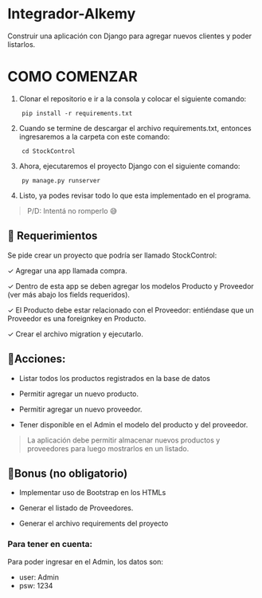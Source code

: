 # Integrador-Alkemy

Construir una aplicación con Django para agregar nuevos clientes y poder listarlos.

# COMO COMENZAR
1. Clonar el repositorio e ir a la consola y colocar el siguiente comando:

```
    pip install -r requirements.txt
```

2. Cuando se termine de descargar el archivo requirements.txt, entonces ingresaremos a la carpeta con este comando:

```
    cd StockControl
```

3. Ahora, ejecutaremos el proyecto Django con el siguiente comando:

```
    py manage.py runserver
```

4. Listo, ya podes revisar todo lo que esta implementado en el programa.
> P/D: Intentá no romperlo 😅

## 📝 Requerimientos

Se pide crear un proyecto que podría ser llamado StockControl:

✓ Agregar una app llamada compra.

✓ Dentro de esta app se deben agregar los modelos Producto y Proveedor (ver más abajo los fields requeridos).

✓ El Producto debe estar relacionado con el Proveedor: entiéndase que un Proveedor es una foreignkey en Producto.

✓ Crear el archivo migration y ejecutarlo.

## 📝Acciones:

* Listar todos los productos registrados en la base de datos

* Permitir agregar un nuevo producto.

* Permitir agregar un nuevo proveedor.

* Tener disponible en el Admin el modelo del producto y del proveedor.

> La aplicación debe permitir almacenar nuevos productos y proveedores para luego mostrarlos en un listado.



## 🎁Bonus (no obligatorio)

* Implementar uso de Bootstrap en los HTMLs

* Generar el listado de Proveedores.

* Generar el archivo requirements del proyecto


### Para tener en cuenta:

Para poder ingresar en el Admin, los datos son:
* user: Admin
* psw: 1234